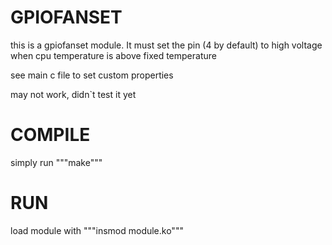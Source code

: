 # GPIOFANSET

this is a gpiofanset module. It must set the pin (4 by default) to high voltage when cpu temperature is above fixed temperature



see main c file to set custom properties


may not work, didn`t test it yet


# COMPILE

simply run """make"""

# RUN

load module with """insmod module.ko"""
